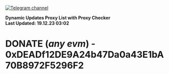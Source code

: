 [![Telegram channel](https://img.shields.io/endpoint?url=https://runkit.io/damiankrawczyk/telegram-badge/branches/master?url=https://t.me/n4z4v0d)](https://t.me/n4z4v0d) 

**Dynamic Updates Proxy List with Proxy Checker**  
**Last Updated: 19.12.23 03:02**

# DONATE (_any evm_) - 0xDEADf12DE9A24b47Da0a43E1bA70B8972F5296F2
